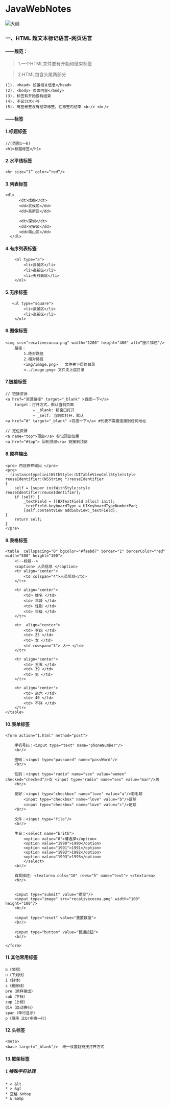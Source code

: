 # JavaWebNotes

![大纲](2.png)

### 一、HTML 超文本标记语言-网页语言
#### ——规范：
> 1.一个HTML文件要有开始和结束标签 <html> </html>

> 2.HTML包含头尾两部分

    (1). <head> 设置相关信息</head>
    (2). <body> 页面内容</body>
    (3). 标签有开始要有结束
    (4). 不区分大小写
    (5). 有些标签没有结束标签，在标签内结束 <br/> <hr/>

#### ——标签
#### 1.标题标签
    //(范围1～6)
    <h1>标题标签</h1>
#### 2.水平线标签
    <hr size=“1” color=“red”/>
#### 3.列表标签
	<dl>
          <dt>成都</dt>
          <dd>武侯区</dd>
          <dd>高新区</dd>

          <dt>深圳</dt>
          <dd>宝安区</dd>
          <dd>南山区</dd>
      </dl>

#### 4.有序列表标签
        <ol type="a">
            <li>武侯区</li>
            <li>高新区</li>
            <li>天府新区</li>
        </ol>
#### 5.无序标签
       <ul type="square">
            <li>武侯区</li>
            <li>高新区</li>
        </ul>
#### 6.图像标签
	<img src="recativecocoa.png" width="1200" height="400" alt=“图片描述"/>
        路径：
            1.绝对路径
            2.相对路径
            <img/image.png>   文件夹下层的目录
            <../image.png> 文件夹上层目录
#### 7.链接标签
    // 链接资源
    <a href="资源路径" target="_blank" >百度一下</a>
        target：打开方式，默认当前页面
                — _blank: 新窗口打开
                — _self: 当前页打开，默认
    <a href=“#" target="_blank" >百度一下</a> #代表不需要连接到任何地址
    
    // 定位资源
    <a name="top">顶部</a> 标记顶部位置
    <a href="#top"> 回到顶部</a> 链接到顶部

#### 8.原样输出
    <pre> 内容原样输出 </pre>
    <pre>
    - (instancetype)initWithStyle:(UITableViewCellStyle)style reuseIdentifier:(NSString *)reuseIdentifier
    {
        self = [super initWithStyle:style reuseIdentifier:reuseIdentifier];
        if (self) {
            _textField = [[BXTextField alloc] init];
            _textField.keyboardType = UIKeyboardTypeNumberPad;
            [self.contentView addSubview:_textField];
    }
        return self;
    }
    </pre>

#### 9.表格标签
    <table  cellspacing="0" bgcolor="#faebd7" border="1" borderColor="red" width="500" height="300">
        <!--标题-->
        <caption> 人员信息 </caption>
        <tr align="center">
            <td colspan="4">人员信息</td>
        </tr>

        <tr align="center">
            <td> 姓名 </td>
            <td> 年龄 </td>
            <td> 性别 </td>
            <td> 年级 </td>
        </tr>

        <tr  align="center">
            <td> 李四 </td>
            <td> 25 </td>
            <td> 女 </td>
            <td rowspan="3"> 大一 </td>
        </tr>

        <tr align="center">
            <td> 王五 </td>
            <td> 39 </td>
            <td> 男 </td>
        </tr>

        <tr align="center">
            <td> 赵六 </td>
            <td> 40 </td>
            <td> 不详 </td>
        </tr>
    </table>

#### 10.表单标签

    <form action="1.html" method="post">

        手机号码：<input type="text" name="phoneNumber"/>
        <br/>

        密码：<input type="password" name="passWord"/>
        <br/>

        性别：<input type="radio" name="sex" value="women" checked="checked"/>女 <input type="radio" name="sex" value="man"/>男
        <br/>

        爱好：<input type="checkbox" name="love" value="a"/>羽毛球
            <input type="checkbox" name="love" value="b"/>蓝球
            <input type="checkbox" name="love" value="c"/>足球
        <br/>
        
        文件：<input type="file"/>
        <br/>

        生日：<select name="brith">
            <option value="0">请选择</option>
            <option value="1990">1990</option>
            <option value="1991">1991</option>
            <option value="1992">1992</option>
            <option value="1993">1993</option>
            </select>
        <br/>

        自我描述: <textarea cols="10" rows="5" name="text"> </textarea>
        <br/>


        <input type="submit" value="提交"/>
        <input type="image" src="recativecocoa.png" width="100" height="100"/>
        <br/>

        <input type="reset" value="重置数据">
        <br/>

        <input type="button" value="普通按钮">
        <br/>

    </form>

#### 11.其他常用标签
    b（加粗）
    u（下划线）
    i（斜体）
    s（删除线）
    pre（原样输出）
    sub（下标）
    sup（上标）
    div（自动换行）
    span（单行显示）
    p（段落 比br多换一行）
    
#### 12.头标签
    <meta>
    <base target="_blank"/>  统一设置超链接打开方式
    
    
#### 13.框架标签
    
    


##### 1.特殊字符处理
	* < &lt
	* > &gt
	* 空格 &nbsp
	* & &amp
	
	

